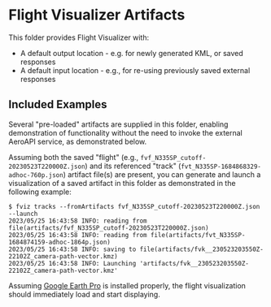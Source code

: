 # Flight Visualizer Artifacts

This folder provides Flight Visualizer with:
- A default output location - e.g. for newly generated KML, or saved responses
- A default input location - e.g., for re-using previously saved external responses  

## Included Examples

Several "pre-loaded" artifacts are supplied in this folder, enabling demonstration of
functionality without the need to invoke the external AeroAPI service, as demonstrated below. 

Assuming both the saved "flight" (e.g., `fvf_N335SP_cutoff-20230523T220000Z.json`) and
its referenced "track" (`fvt_N335SP-1684868329-adhoc-760p.json`) artifact file(s) are
present, you can generate and launch a visualization of a saved artifact in this folder
as demonstrated in the following example:

```shell
$ fviz tracks --fromArtifacts fvf_N335SP_cutoff-20230523T220000Z.json --launch
2023/05/25 16:43:58 INFO: reading from file(artifacts/fvf_N335SP_cutoff-20230523T220000Z.json)
2023/05/25 16:43:58 INFO: reading from file(artifacts/fvt_N335SP-1684874159-adhoc-1864p.json)
2023/05/25 16:43:58 INFO: saving to file(artifacts/fvk__230523203550Z-22102Z_camera-path-vector.kmz)
2023/05/25 16:43:58 INFO: Launching 'artifacts/fvk__230523203550Z-22102Z_camera-path-vector.kmz' 
```

Assuming [Google Earth Pro] is installed properly, the flight visualization should immediately
load and start displaying.

[Google Earth Pro]: https://www.google.com/earth/versions/#earth-pro
